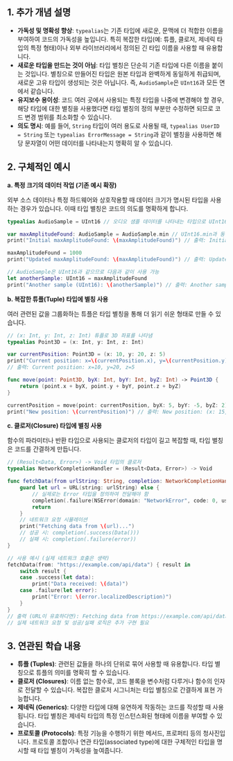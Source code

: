## 1. 추가 개념 설명

- **가독성 및 명확성 향상**: `typealias`는 기존 타입에 새로운, 문맥에 더 적합한 이름을 부여하여 코드의 가독성을 높입니다. 특히 복잡한 타입(예: 튜플, 클로저, 제네릭 타입의 특정 형태)이나 외부 라이브러리에서 정의된 긴 타입 이름을 사용할 때 유용합니다.
- **새로운 타입을 만드는 것이 아님**: 타입 별칭은 단순히 기존 타입에 다른 이름을 붙이는 것입니다. 별칭으로 만들어진 타입은 원본 타입과 완벽하게 동일하게 취급되며, 새로운 고유 타입이 생성되는 것은 아닙니다. 즉, `AudioSample`은 `UInt16`과 모든 면에서 같습니다.
- **유지보수 용이성**: 코드 여러 곳에서 사용되는 특정 타입을 나중에 변경해야 할 경우, 해당 타입에 대한 별칭을 사용했다면 타입 별칭의 정의 부분만 수정하면 되므로 코드 변경 범위를 최소화할 수 있습니다.
- **의도 명시**: 예를 들어, `String` 타입이 여러 용도로 사용될 때, `typealias UserID = String` 또는 `typealias ErrorMessage = String`과 같이 별칭을 사용하면 해당 문자열이 어떤 데이터를 나타내는지 명확히 알 수 있습니다.
## 2. 구체적인 예시

**a. 특정 크기의 데이터 작업 (기존 예시 확장)**

외부 소스 데이터나 특정 하드웨어와 상호작용할 때 데이터 크기가 명시된 타입을 사용하는 경우가 있습니다. 이때 타입 별칭은 코드의 의도를 명확하게 합니다.

```Swift
typealias AudioSample = UInt16 // 오디오 샘플 데이터를 나타내는 타입으로 UInt16에 별칭 부여

var maxAmplitudeFound: AudioSample = AudioSample.min // UInt16.min과 동일, 즉 0으로 초기화
print("Initial maxAmplitudeFound: \(maxAmplitudeFound)") // 출력: Initial maxAmplitudeFound: 0

maxAmplitudeFound = 1000
print("Updated maxAmplitudeFound: \(maxAmplitudeFound)") // 출력: Updated maxAmplitudeFound: 1000

// AudioSample은 UInt16과 같으므로 다음과 같이 사용 가능
let anotherSample: UInt16 = maxAmplitudeFound
print("Another sample (UInt16): \(anotherSample)") // 출력: Another sample (UInt16): 1000
```

**b. 복잡한 튜플(Tuple) 타입에 별칭 사용**

여러 관련된 값을 그룹화하는 튜플은 타입 별칭을 통해 더 읽기 쉬운 형태로 만들 수 있습니다.

```Swift
// (x: Int, y: Int, z: Int) 튜플로 3D 좌표를 나타냄
typealias Point3D = (x: Int, y: Int, z: Int)

var currentPosition: Point3D = (x: 10, y: 20, z: 5)
print("Current position: x=\(currentPosition.x), y=\(currentPosition.y), z=\(currentPosition.z)")
// 출력: Current position: x=10, y=20, z=5

func move(point: Point3D, byX: Int, byY: Int, byZ: Int) -> Point3D {
    return (point.x + byX, point.y + byY, point.z + byZ)
}

currentPosition = move(point: currentPosition, byX: 5, byY: -5, byZ: 2)
print("New position: \(currentPosition)") // 출력: New position: (x: 15, y: 15, z: 7)
```

**c. 클로저(Closure) 타입에 별칭 사용**

함수의 파라미터나 반환 타입으로 사용되는 클로저의 타입이 길고 복잡할 때, 타입 별칭은 코드를 간결하게 만듭니다.

```Swift
// (Result<Data, Error>) -> Void 타입의 클로저
typealias NetworkCompletionHandler = (Result<Data, Error>) -> Void

func fetchData(from urlString: String, completion: NetworkCompletionHandler) {
    guard let url = URL(string: urlString) else {
        // 실제로는 Error 타입을 정의하여 전달해야 함
        completion(.failure(NSError(domain: "NetworkError", code: 0, userInfo: [NSLocalizedDescriptionKey: "Invalid URL"])))
        return
    }
    // 네트워크 요청 시뮬레이션
    print("Fetching data from \(url)...")
    // 성공 시: completion(.success(Data()))
    // 실패 시: completion(.failure(error))
}

// 사용 예시 (실제 네트워크 호출은 생략)
fetchData(from: "https://example.com/api/data") { result in
    switch result {
    case .success(let data):
        print("Data received: \(data)")
    case .failure(let error):
        print("Error: \(error.localizedDescription)")
    }
}
// 출력 (URL이 유효하다면): Fetching data from https://example.com/api/data...
// 실제 네트워크 요청 및 성공/실패 로직은 추가 구현 필요
```

## 3. 연관된 학습 내용

- **튜플 (Tuples)**: 관련된 값들을 하나의 단위로 묶어 사용할 때 유용합니다. 타입 별칭으로 튜플의 의미를 명확히 할 수 있습니다.
- **클로저 (Closures)**: 이름 없는 함수로, 코드 블록을 변수처럼 다루거나 함수의 인자로 전달할 수 있습니다. 복잡한 클로저 시그니처는 타입 별칭으로 간결하게 표현 가능합니다.
- **제네릭 (Generics)**: 다양한 타입에 대해 유연하게 작동하는 코드를 작성할 때 사용됩니다. 타입 별칭은 제네릭 타입의 특정 인스턴스화된 형태에 이름을 부여할 수 있습니다.
- **프로토콜 (Protocols)**: 특정 기능을 수행하기 위한 메서드, 프로퍼티 등의 청사진입니다. 프로토콜 조합이나 연관 타입(associated type)에 대한 구체적인 타입을 명시할 때 타입 별칭이 가독성을 높여줍니다.